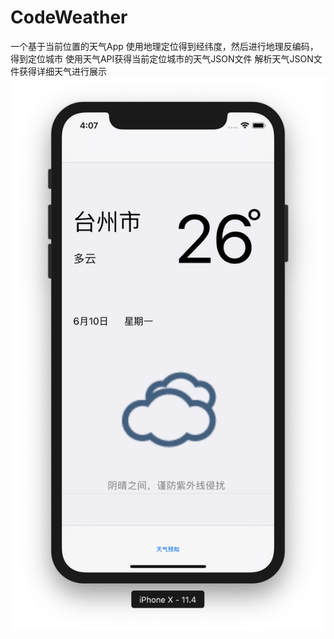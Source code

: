 # CodeWeather
一个基于当前位置的天气App
使用地理定位得到经纬度，然后进行地理反编码，得到定位城市
使用天气API获得当前定位城市的天气JSON文件
解析天气JSON文件获得详细天气进行展示
![image](https://github.com/YoungSky2017/CodeWeather/blob/master/%E5%B1%8F%E5%B9%95%E5%BF%AB%E7%85%A7%202019-06-10%20%E4%B8%8B%E5%8D%884.07.02.png)
